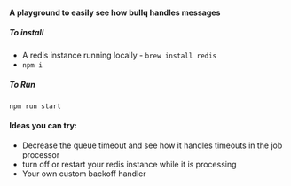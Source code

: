 #### A playground to easily see how bullq handles messages

##### To install
-  A redis instance running locally - `brew install redis` 
- `npm i`

##### To Run
`npm run start` 

#### Ideas you can try:
- Decrease the queue timeout and see how it handles timeouts in the job processor
- turn off or restart your redis instance while it is processing 
- Your own custom backoff handler


